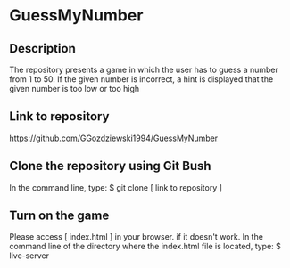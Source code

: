# GuessMyNumber

## Description 
The repository presents a game in which the user has to guess a number from 1 to 50. 
If the given number is incorrect, a hint is displayed that the given number is too low or too high

## Link to repository
https://github.com/GGozdziewski1994/GuessMyNumber

## Clone the repository using Git Bush
In the command line, type:
$ git clone [ link to repository ]

## Turn on the game
Please access [ index.html ]  in your browser.
if it doesn't work. 
In the command line of the directory where the index.html file is located, type: $ live-server
